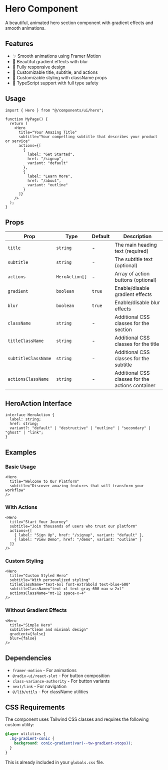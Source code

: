 # Hero Component

A beautiful, animated hero section component with gradient effects and smooth animations.

## Features

- ✨ Smooth animations using Framer Motion
- 🎨 Beautiful gradient effects with blur
- 📱 Fully responsive design
- 🎯 Customizable title, subtitle, and actions
- 🎨 Customizable styling with className props
- 🔧 TypeScript support with full type safety

## Usage

```tsx
import { Hero } from "@/components/ui/hero";

function MyPage() {
  return (
    <Hero
      title="Your Amazing Title"
      subtitle="Your compelling subtitle that describes your product or service"
      actions={[
        {
          label: "Get Started",
          href: "/signup",
          variant: "default"
        },
        {
          label: "Learn More",
          href: "/about",
          variant: "outline"
        }
      ]}
    />
  );
}
```

## Props

| Prop | Type | Default | Description |
|------|------|---------|-------------|
| `title` | `string` | - | The main heading text (required) |
| `subtitle` | `string` | - | The subtitle text (optional) |
| `actions` | `HeroAction[]` | - | Array of action buttons (optional) |
| `gradient` | `boolean` | `true` | Enable/disable gradient effects |
| `blur` | `boolean` | `true` | Enable/disable blur effects |
| `className` | `string` | - | Additional CSS classes for the section |
| `titleClassName` | `string` | - | Additional CSS classes for the title |
| `subtitleClassName` | `string` | - | Additional CSS classes for the subtitle |
| `actionsClassName` | `string` | - | Additional CSS classes for the actions container |

## HeroAction Interface

```tsx
interface HeroAction {
  label: string;
  href: string;
  variant?: "default" | "destructive" | "outline" | "secondary" | "ghost" | "link";
}
```

## Examples

### Basic Usage
```tsx
<Hero
  title="Welcome to Our Platform"
  subtitle="Discover amazing features that will transform your workflow"
/>
```

### With Actions
```tsx
<Hero
  title="Start Your Journey"
  subtitle="Join thousands of users who trust our platform"
  actions={[
    { label: "Sign Up", href: "/signup", variant: "default" },
    { label: "View Demo", href: "/demo", variant: "outline" }
  ]}
/>
```

### Custom Styling
```tsx
<Hero
  title="Custom Styled Hero"
  subtitle="With personalized styling"
  titleClassName="text-6xl font-extrabold text-blue-600"
  subtitleClassName="text-xl text-gray-600 max-w-2xl"
  actionsClassName="mt-12 space-x-4"
/>
```

### Without Gradient Effects
```tsx
<Hero
  title="Simple Hero"
  subtitle="Clean and minimal design"
  gradient={false}
  blur={false}
/>
```

## Dependencies

- `framer-motion` - For animations
- `@radix-ui/react-slot` - For button composition
- `class-variance-authority` - For button variants
- `next/link` - For navigation
- `@/lib/utils` - For className utilities

## CSS Requirements

The component uses Tailwind CSS classes and requires the following custom utility:

```css
@layer utilities {
  .bg-gradient-conic {
    background: conic-gradient(var(--tw-gradient-stops));
  }
}
```

This is already included in your `globals.css` file.
